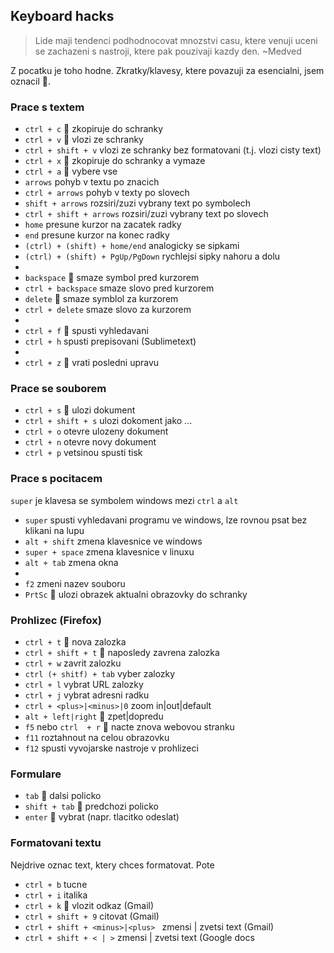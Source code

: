 ## Keyboard hacks
> Lide maji tendenci podhodnocovat mnozstvi casu, ktere venuji uceni se zachazeni s nastroji, ktere pak pouzivaji kazdy den.
>  ~Medved

Z pocatku je toho hodne. Zkratky/klavesy, ktere povazuji za esencialni, jsem oznacil 🐋.
### Prace s textem
- `ctrl + c` 🐋 zkopiruje do schranky  
- `ctrl + v` 🐋 vlozi ze schranky  
- `ctrl + shift + v` vlozi ze schranky bez formatovani (t.j. vlozi cisty text)
- `ctrl + x` 🐋 zkopiruje do schranky a vymaze  
- `ctrl + a` 🐋 vybere vse  
- `arrows` pohyb v textu po znacich  
- `ctrl + arrows` pohyb v texty po slovech  
- `shift + arrows` rozsiri/zuzi vybrany text po symbolech  
- `ctrl + shift + arrows` rozsiri/zuzi vybrany text po slovech  
- `home` presune kurzor na zacatek radky
- `end` presune kurzor na konec radky
- `(ctrl) + (shift) + home/end` analogicky se sipkami 
- `(ctrl) + (shift) + PgUp/PgDown` rychlejsi sipky nahoru a dolu  
-  
- `backspace` 🐋 smaze symbol pred kurzorem  
- `ctrl + backspace` smaze slovo pred kurzorem  
- `delete` 🐋 smaze symblol za kurzorem  
- `ctrl + delete` smaze slovo za kurzorem  
-  
- `ctrl + f` 🐋 spusti vyhledavani  
- `ctrl + h` spusti prepisovani (Sublimetext)
- 
- `ctrl + z` 🐋 vrati posledni upravu

### Prace se souborem
- `ctrl + s` 🐋 ulozi dokument  
- `ctrl + shift + s` ulozi dokoment jako ...  
- `ctrl + o` otevre ulozeny dokument  
- `ctrl + n` otevre novy dokument  
- `ctrl + p` vetsinou spusti tisk  

### Prace s pocitacem
`super` je klavesa se symbolem windows mezi `ctrl` a `alt`  
- `super` spusti vyhledavani programu ve windows, lze rovnou psat bez klikani na lupu  
- `alt + shift` zmena klavesnice ve windows  
- `super + space` zmena klavesnice v linuxu  
- `alt + tab` zmena okna  
-    
- `f2` zmeni nazev souboru  
- `PrtSc` 🐋 ulozi obrazek aktualni obrazovky do schranky  

### Prohlizec (Firefox)
- `ctrl + t` 🐋 nova zalozka
- `ctrl + shift + t` 🐋 naposledy zavrena zalozka
- `ctrl + w` zavrit zalozku
- `ctrl (+ shitf) + tab` vyber zalozky
- `ctrl + l` vybrat URL zalozky
- `ctrl + j` vybrat adresni radku
- `ctrl + <plus>|<minus>|0` zoom in|out|default
- `alt + left|right` 🐋 zpet|dopredu
- `f5` nebo `ctrl  + r` 🐋 nacte znova webovou stranku  
- `f11` roztahnout na celou obrazovku  
- `f12` spusti vyvojarske nastroje v prohlizeci  
### Formulare
- `tab` 🐋 dalsi policko
- `shift + tab` 🐋 predchozi policko
- `enter` 🐋 vybrat (napr. tlacitko odeslat)
### Formatovani textu
Nejdrive oznac text, ktery chces formatovat. Pote
- `ctrl + b` tucne
- `ctrl + i` italika
- `ctrl + k` 🐋 vlozit odkaz (Gmail)
- `ctrl + shift + 9` citovat (Gmail)
- `ctrl + shift + <minus>|<plus> ` zmensi | zvetsi text (Gmail)
- `ctrl + shift + < | >` zmensi | zvetsi text (Google docs
